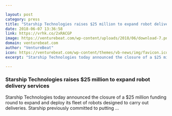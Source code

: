 ```yaml
---

layout: post
category: press
title: "Starship Technologies raises $25 million to expand robot delivery services"
date: 2018-06-07 13:36:58
link: https://vrhk.co/2xRACGP
image: https://venturebeat.com/wp-content/uploads/2018/06/download-7.png?fit=1280%2C720&strip=all
domain: venturebeat.com
author: "VentureBeat"
icon: https://venturebeat.com/wp-content/themes/vb-news/img/favicon.ico
excerpt: "Starship Technologies today announced the closure of a $25 million funding round to expand and deploy its fleet of robots designed to carry out deliveries. Starship previously committed to putting …"

---
```


### Starship Technologies raises $25 million to expand robot delivery services

Starship Technologies today announced the closure of a $25 million funding round to expand and deploy its fleet of robots designed to carry out deliveries. Starship previously committed to putting …